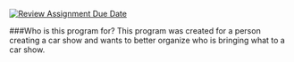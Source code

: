 [![Review Assignment Due Date](https://classroom.github.com/assets/deadline-readme-button-22041afd0340ce965d47ae6ef1cefeee28c7c493a6346c4f15d667ab976d596c.svg)](https://classroom.github.com/a/DpCY8B3G)

###Who is this program for? 
This program was created for a person creating a car show and wants to better organize who is bringing what to a car show.

